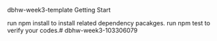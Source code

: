 dbhw-week3-template
Getting Start

run npm install to install related dependency pacakges.
run npm test to verify your codes.# dbhw-week3-103306079
